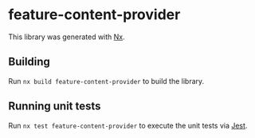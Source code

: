 # feature-content-provider

This library was generated with [Nx](https://nx.dev).

## Building

Run `nx build feature-content-provider` to build the library.

## Running unit tests

Run `nx test feature-content-provider` to execute the unit tests via [Jest](https://jestjs.io).
